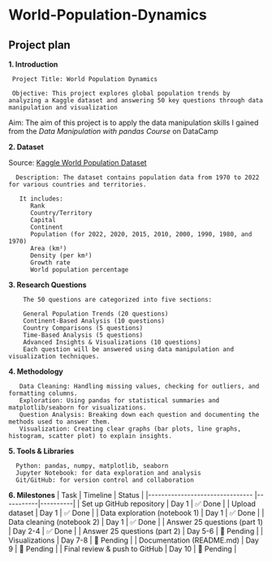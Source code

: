 # World-Population-Dynamics
## Project plan
**1. Introduction**
    
     Project Title: World Population Dynamics
  
     Objective: This project explores global population trends by analyzing a Kaggle dataset and answering 50 key questions through data manipulation and visualization

 Aim: The aim of this project is to apply the data manipulation skills I gained from the *Data Manipulation with pandas Course* on DataCamp
      
  **2. Dataset**
     
Source:  [Kaggle World Population Dataset](https://www.kaggle.com/datasets/iamsouravbanerjee/world-population-dataset)
     
      Description: The dataset contains population data from 1970 to 2022 for various countries and territories.
     
       It includes:
          Rank
          Country/Territory
          Capital
          Continent
          Population (for 2022, 2020, 2015, 2010, 2000, 1990, 1980, and 1970)
          Area (km²)
          Density (per km²)
          Growth rate
          World population percentage
       
  **3. Research Questions**
      
        The 50 questions are categorized into five sections:

        General Population Trends (20 questions)
        Continent-Based Analysis (10 questions)
        Country Comparisons (5 questions)
        Time-Based Analysis (5 questions)
        Advanced Insights & Visualizations (10 questions)
        Each question will be answered using data manipulation and visualization techniques.
    
  **4. Methodology**
  
       Data Cleaning: Handling missing values, checking for outliers, and formatting columns.
       Exploration: Using pandas for statistical summaries and matplotlib/seaborn for visualizations.
       Question Analysis: Breaking down each question and documenting the methods used to answer them.
       Visualization: Creating clear graphs (bar plots, line graphs, histogram, scatter plot) to explain insights.

  **5. Tools & Libraries**

      Python: pandas, numpy, matplotlib, seaborn
      Jupyter Notebook: for data exploration and analysis
      Git/GitHub: for version control and collaboration

  **6. Milestones**
| Task                           | Timeline  | Status   |
|-------------------------------- |-----------|----------|
| Set up GitHub repository        | Day 1     | ✅ Done   |
| Upload dataset                  | Day 1     | ✅ Done   |
| Data exploration (notebook 1)   | Day 1     | ✅ Done   |
| Data cleaning (notebook 2)      | Day 1     | ✅ Done   |
| Answer 25 questions (part 1)    | Day 2-4   | ✅ Done   |
| Answer 25 questions (part 2)    | Day 5-6   | 🔲 Pending |
| Visualizations                  | Day 7-8   | 🔲 Pending |
| Documentation (README.md)       | Day 9     | 🔲 Pending |
| Final review & push to GitHub   | Day 10    | 🔲 Pending |



